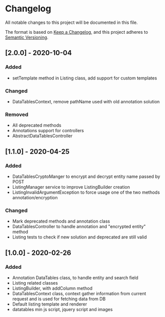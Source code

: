 # Changelog
All notable changes to this project will be documented in this file.

The format is based on [Keep a Changelog](https://keepachangelog.com/en/1.0.0/),
and this project adheres to [Semantic Versioning](https://semver.org/spec/v2.0.0.html).

## [2.0.0] - 2020-10-04

### Added
- setTemplate method in Listing class, add support for custom templates

### Changed
- DataTablesContext, remove pathName used with old annotation solution

### Removed
- All deprecated methods
- Annotations support for controllers
- AbstractDataTablesController 

## [1.1.0] - 2020-04-25
### Added

- DataTablesCryptoManger to encrypt and decrypt entity name passed by POST
- ListingManager service to improve ListingBuilder creation
- ListingInvalidArgumentException to force usage one of the two methods annotation/encryption

### Changed

- Mark deprecated methods and annotation class
- DataTablesController to handle annotation and "encrypted entity" method
- Listing tests to check if new solution and deprecated are still valid 

## [1.0.0] - 2020-02-26
### Added

- Annotation DataTables class, to handle entity and search field
- Listing related classes
- ListingBuilder, with addColumn method
- DataTablesContext class, context gather information from current request and is used for fetching data from DB
- Default listing template and renderer
- datatables min js script, jquery script and images 
